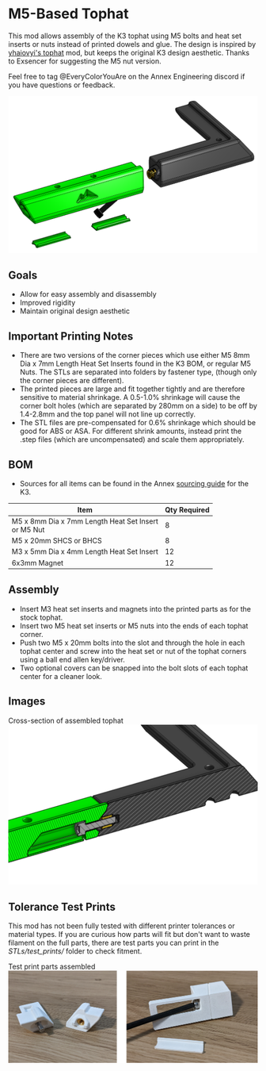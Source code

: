 # M5-Based Tophat

This mod allows assembly of the K3 tophat using M5 bolts and heat set inserts or nuts instead of printed dowels and glue. The design is inspired by [yhaiovyi's tophat](https://github.com/Annex-Engineering/Annex-Engineering_User_Mods/tree/main/Printers/K3/yhaiovyi-K3_Glueless_Tophat) mod, but keeps the original K3 design aesthetic. Thanks to Exsencer for suggesting the M5 nut version.

Feel free to tag @EveryColorYouAre on the Annex Engineering discord if you have questions or feedback.

![Exploded](Images/top_lid_assembly_exploded.png)

## Goals
- Allow for easy assembly and disassembly
- Improved rigidity
- Maintain original design aesthetic

## Important Printing Notes
- There are two versions of the corner pieces which use either M5 8mm Dia x 7mm Length Heat Set Inserts found in the K3 BOM, or regular M5 Nuts. The STLs are separated into folders by fastener type, (though only the corner pieces are different).
- The printed pieces are large and fit together tightly and are therefore sensitive to material shrinkage. A 0.5-1.0% shrinkage will cause the corner bolt holes (which are separated by 280mm on a side) to be off by 1.4-2.8mm and the top panel will not line up correctly.
- The STL files are pre-compensated for 0.6% shrinkage which should be good for ABS or ASA. For different shrink amounts, instead print the .step files (which are uncompensated) and scale them appropriately.

## BOM
- Sources for all items can be found in the Annex [sourcing guide](https://docs.google.com/spreadsheets/d/1O3eyVuQ6M4F03MJSDs4Z71_XyNjXL5HFTZr1jsaAtRc/htmlview#) for the K3.

| Item                                                             | Qty Required  |
| ---                                                              | ---           |
| M5 x 8mm Dia x 7mm Length Heat Set Insert <br> or M5 Nut                        | 8             |
| M5 x 20mm SHCS or BHCS                                           | 8             |
| M3 x 5mm Dia x 4mm Length Heat Set Insert                        | 12            |
| 6x3mm Magnet                                                     | 12            |

## Assembly
- Insert M3 heat set inserts and magnets into the printed parts as for the stock tophat.
- Insert two M5 heat set inserts or M5 nuts into the ends of each tophat corner.
- Push two M5 x 20mm bolts into the slot and through the hole in each tophat center and screw into the heat set or nut of the tophat corners using a ball end allen key/driver.
- Two optional covers can be snapped into the bolt slots of each tophat center for a cleaner look.

## Images
Cross-section of assembled tophat
![section](Images/top_lid_assembly_cross_section.png)

## Tolerance Test Prints
This mod has not been fully tested with different printer tolerances or material types. If you are curious how parts will fit but don't want to waste filament on the full parts, there are test parts you can print in the <i>STLs/test_prints/</i> folder to check fitment.

Test print parts assembled
![test_print](Images/test_prints.png)

